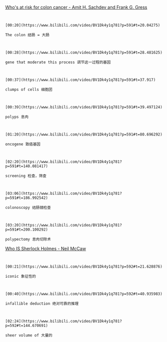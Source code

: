 [Who's at risk for colon cancer - Amit H. Sachdev and Frank G. Gress](https://www.bilibili.com/video/BV1Dk4y1q781?p=591)

```ad-note


[00:20](https://www.bilibili.com/video/BV1Dk4y1q781?p=591#t=20.04275)

The colon 结肠 = 大肠

```

```ad-note


[00:28](https://www.bilibili.com/video/BV1Dk4y1q781?p=591#t=28.481625)

gene that moderate this process 调节这一过程的基因

```

```ad-note


[00:37](https://www.bilibili.com/video/BV1Dk4y1q781?p=591#t=37.917)

clumps of cells 细胞团

```

```ad-note


[00:39](https://www.bilibili.com/video/BV1Dk4y1q781?p=591#t=39.497124)

polyps 息肉

```

```ad-note


[01:20](https://www.bilibili.com/video/BV1Dk4y1q781?p=591#t=80.696292)

oncogene 致癌基因

```

```ad-note


[02:20](https://www.bilibili.com/video/BV1Dk4y1q781?p=591#t=140.081417)

screening 检查，筛查

```

```ad-note


[03:06](https://www.bilibili.com/video/BV1Dk4y1q781?p=591#t=186.992542)

colonoscopy 结肠镜检查

```

```ad-note


[03:20](https://www.bilibili.com/video/BV1Dk4y1q781?p=591#t=200.100292)

polypectomy 息肉切除术

```

[Who IS Sherlock Holmes - Neil McCaw](https://www.bilibili.com/video/BV1Dk4y1q781?p=592)


```ad-note


[00:21](https://www.bilibili.com/video/BV1Dk4y1q781?p=592#t=21.628876)

iconic 象征性的

```

```ad-note


[00:40](https://www.bilibili.com/video/BV1Dk4y1q781?p=592#t=40.935983)

infallible deduction 绝对可靠的推理

```

```ad-note


[02:24](https://www.bilibili.com/video/BV1Dk4y1q781?p=592#t=144.670691)

sheer volume of 大量的

```